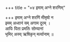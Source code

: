+++
title = "०४ इमाम् अग्ने शरणिम्"

+++
इमाम् अग्ने शरणिं मीमृषो न  
इमम् अध्वानं यम् अगाम दूरम् ।  
आपिः पिता प्रमतिः सोम्यानां  
भृमिर् अस्य् ऋषिकृन् मर्त्यानाम् ॥